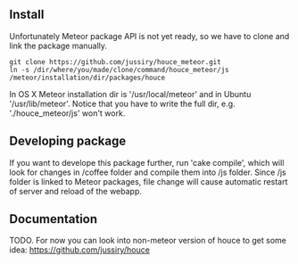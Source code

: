 

## Install

Unfortunately Meteor package API is not yet ready, so we have to clone and link the package manually.

    git clone https://github.com/jussiry/houce_meteor.git
    ln -s /dir/where/you/made/clone/command/houce_meteor/js /meteor/installation/dir/packages/houce

In OS X Meteor installation dir is '/usr/local/meteor' and in Ubuntu '/usr/lib/meteor'. Notice that you have to write the full dir, e.g. './houce_meteor/js' won't work.


## Developing package

If you want to develope this package further, run 'cake compile', which will look for changes in /coffee folder and compile them into /js folder. Since /js folder is linked to Meteor packages, file change will cause automatic restart of server and reload of the webapp.


## Documentation

TODO. For now you can look into non-meteor version of houce to get some idea: https://github.com/jussiry/houce